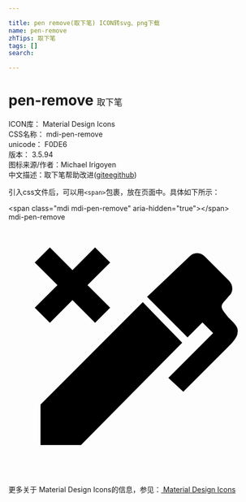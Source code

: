 ```yaml
---

title: pen remove(取下笔) ICON转svg、png下载
name: pen-remove
zhTips: 取下笔
tags: []
search: 

---
```


# pen-remove  <small style="font-size: 60%;font-weight: 100">取下笔</small>


<div class="detail-page">
<p>
<span>
ICON库：
<span class="badge-secondary badge">Material Design Icons</span> 
</span>
<br/>
<span>
CSS名称：
<span class="badge-secondary badge">mdi-pen-remove</span> 
</span>
<br/>
<span>
unicode：
<span class="badge-secondary badge">F0DE6</span> 
<copy-btn content='F0DE6' btn-title=""></copy-btn>
<copy-btn :content='String.fromCodePoint(parseInt("F0DE6", 16))' btn-title="复制U"></copy-btn>
</span>
<br/>
<span>
版本：
<span class="badge-secondary badge">3.5.94</span> 
</span>
<br/>
<span>图标来源/作者：<span class="badge-light badge">Michael Irigoyen</span></span> 
<br/>
<span class="zh-detail">中文描述：<span class="badge-primary badge">取下笔</span><span class="help-link"><span>帮助改进</span>(<a href="https://gitee.com/liuwave/icon-helper/edit/master/json/material/pen-remove.json" target="_blank" rel="noopener noreferrer">gitee</a><a href="https://github.com/liuwave/icon-helper/edit/master/json/material/pen-remove.json" target="_blank" rel="noopener noreferrer">github</a></span>)</span><br/>
</p>
</div>
<div class="alert alert-dark">
  <i class="mdi mdi-pen-remove mdi-48px"></i>
  <i class="mdi mdi-pen-remove mdi-36px"></i>
  <i class="mdi mdi-pen-remove mdi-24px"></i>
  <i class="mdi mdi-pen-remove mdi-18px"></i>
</div>
<div>
  <p>引入css文件后，可以用<code>&lt;span&gt;</code>包裹，放在页面中。具体如下所示：    
  </p>
  <div class="alert alert-primary" style="font-size: 14px">
    &lt;span class="mdi mdi-pen-remove" aria-hidden="true"&gt;&lt;/span&gt;
    <copy-btn content='<span class="mdi mdi-pen-remove" aria-hidden="true"></span>'></copy-btn>
  </div>
  <div class="alert alert-secondary">
    <i class="mdi mdi-pen-remove"
    style="font-size: 24px"
    aria-hidden="true"></i> mdi-pen-remove
    <copy-btn content="mdi-pen-remove" btn-title="复制图标名称"></copy-btn>
  </div>
</div>
<div id="svg" class="svg-wrap">
<svg xmlns="http://www.w3.org/2000/svg" viewBox="0 0 24 24"><path d="M20.7,7C20.4,7.4 20,7.7 20,8C20,8.3 20.3,8.6 20.6,9C21.1,9.5 21.6,9.9 21.5,10.4C21.5,10.9 21,11.4 20.5,11.9L16.4,16L15,14.7L19.2,10.5L18.2,9.5L16.8,10.9L13,7.1L17,3.3C17.4,2.9 18,2.9 18.4,3.3L20.7,5.6C21.1,6 21.1,6.7 20.7,7M3,17.2L12.6,7.6L16.3,11.4L6.8,21H3V17.2M3.88,2.46L6,4.59L8.12,2.46L9.54,3.88L7.41,6L9.54,8.12L8.12,9.54L6,7.41L3.88,9.54L2.46,8.12L4.59,6L2.46,3.88L3.88,2.46Z" /></svg>
</div>
<detail full-name='mdi-pen-remove'></detail>
    
<div><p>更多关于 Material Design Icons的信息，参见：<a target="_blank" href="https://iconhelper.cn/material.html"> Material Design Icons</a>
</p></div>
